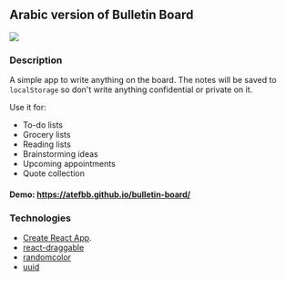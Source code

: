 ## Arabic version of Bulletin Board

<img src = "./src/image.PNG">

### Description

A simple app to write anything on the board. The notes will be saved to `localStorage` so don't write anything confidential or private on it.

Use it for:

- To-do lists
- Grocery lists
- Reading lists
- Brainstorming ideas
- Upcoming appointments
- Quote collection

#### Demo: https://atefbb.github.io/bulletin-board/

### Technologies

- [Create React App](https://github.com/facebook/create-react-app).
- [react-draggable](https://github.com/STRML/react-draggable/)
- [randomcolor](https://www.npmjs.com/package/randomcolor)
- [uuid](https://www.npmjs.com/package/uuid)
